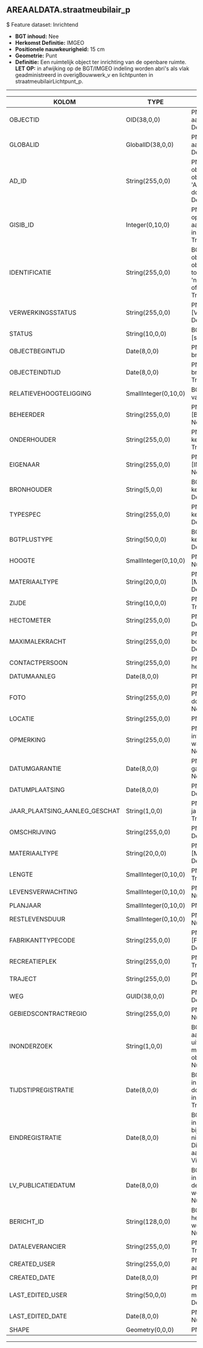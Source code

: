  ## AREAALDATA.straatmeubilair_p

$ Feature dataset: Inrichtend

* __BGT inhoud:__ Nee
* __Herkomst Definitie:__ IMGEO
* __Positionele nauwkeurigheid:__ 15 cm
* __Geometrie:__ Punt
* __Definitie:__ Een ruimtelijk object ter inrichting van de openbare ruimte. __LET OP:__ in afwijking op de BGT/IMGEO indeling worden abri's als vlak geadministreerd in overigBouwwerk_v en lichtpunten in straatmeubilairLichtpunt_p.

***

|KOLOM                               |TYPE                    	|DEFINITIE|
|------                              |----          	        |-----    |
|OBJECTID                            |OID(38,0,0)               |PNH; Intern ArcGIS Identificatienummer, aangemaakt door ArcGIS; Nullable: False; Default: None|
|GLOBALID                            |GlobalID(38,0,0)          |PNH; Global Unique Identifier,  aangemaakt door ArcGIS; Nullable: False; Default: None|
|AD_ID                               |String(255,0,0)           |PNH; Uniek identificatienummer voor het object dat onveranderlijk is zolang het object bestaat in Areaaldata: in format 'AD.[GUID]'. Dit moet worden ingevuld door de aannemer; Nullable: False; Default: None|
|GISIB_ID                            |Integer(0,10,0)           |PNH; Uniek Identificatienummer beheer openbare ruimte (GISIB), wordt aangemaakt in GISIB en mag niet worden ingevuld door de aannemer; Nullable: True; Default: None|
|IDENTIFICATIE                       |String(255,0,0)           |BGT; Uniek identificatienummer voor het object dat onveranderlijk is zolang het object bestaat: bevat indien van toepassing BGT/IMKL ID in format 'nl.imgeo/imkl.bronhouderscode.LokaalID' of anders: '00000'.LokaalID; Nullable: True; Default: None|
|VERWERKINGSSTATUS                   |String(255,0,0)           |PNH; Status van de gegevens; keuzelijst [VERWERKINGSSTATUS]; Nullable: False; Default: Nieuw|
|STATUS                              |String(10,0,0)            |BGT; BGT status van het object; keuzelijst [status]; Nullable: False; Default: bestaand|
|OBJECTBEGINTIJD                     |Date(8,0,0)               |PNH; Datum waarop het object bij de bronhouder is ontstaan; Nullable: True|
|OBJECTEINDTIJD                      |Date(8,0,0)               |PNH; Datum waarop het object bij de bronhouder niet meer geldig is; Nullable: True|
|RELATIEVEHOOGTELIGGING              |SmallInteger(0,10,0)      |BGT; Aanduiding voor de relatieve hoogte van het object; Nullable: False; Default: 0|
|BEHEERDER                           |String(255,0,0)           |PNH; Beheerder van het object; keuzelijst [BEHEERDER]; Nullable: True; Default: None|
|ONDERHOUDER                         |String(255,0,0)           |PNH; Onderhouder van het object; keuzelijst [ONDERHOUDER]; Nullable: True; Default: None|
|EIGENAAR                            |String(255,0,0)           |PNH; Eigenaar van het object; keuzelijst [INSTANTIE]; Nullable: True; Default: None|
|BRONHOUDER                          |String(5,0,0)             |BGT; De bronhoudercode van het object; keuzelijst [bronhouder]; Nullable: False; Default: None|
|TYPESPEC                            |String(255,0,0)           |PNH; Nadere typering van het object; keuzelijst [typeSpecSTM]; Nullable: True; Default: None|
|BGTPLUSTYPE                         |String(50,0,0)            |BGT; Nadere type omschrijving in de BGT; keuzelijst [typeSTM]; Nullable: False; Default: None|
|HOOGTE                              |SmallInteger(0,10,0)      |PNH; Hoogte van het lichtpunt (m; Nullable: True|
|MATERIAALTYPE                       |String(20,0,0)            |PNH; Materiaalkeuze; keuzelijst [MATERIAALTYPE]; Nullable: True; Default: None|
|ZIJDE                               |String(10,0,0)            |PNH; Zijde; keuzelijst [ZIJDE]; Nullable: True; Default: None|
|HECTOMETER                          |String(255,0,0)           |PNH; Hectometrering; Nullable: True; Default: None|
|MAXIMALEKRACHT                      |String(255,0,0)           |PNH; Maximale toegestaan kracht op de bolder (Newton? TODO); Nullable: True; Default: None|
|CONTACTPERSOON                      |String(255,0,0)           |PNH; Contactpersoon namens de herdenkers; Nullable: True; Default: None|
|DATUMAANLEG                         |Date(8,0,0)               |PNH; Datum Aanleg; Nullable: True|
|FOTO                                |String(255,0,0)           |PNH; Locatie van de foto op de S schijf bij PNH. Deze hoeft niet gevuld te worden door de aannemer. Nullable: True; Default: None
|LOCATIE                             |String(255,0,0)           |PNH; Zijweg; Nullable: True; Default: None|
|OPMERKING                           |String(255,0,0)           |PNH; Toevoeging van subjectieve informatie met betrekking tot opmerkelijke waarnemingen; Nullable: True; Default: None|
|DATUMGARANTIE                       |Date(8,0,0)               |PNH; Datum en jaartal tot wanneer de garantie geldig is; Nullable: True; Default: None|
|DATUMPLAATSING                      |Date(8,0,0)               |PNH; Datum aanleg; Nullable: True; Default: None|
|JAAR_PLAATSING_AANLEG_GESCHAT       |String(1,0,0)             |PNH; Jaar plaatsing of aanleg is geschat: ja of nee; keuzelijst [jaNee]; Nullable: True; Default: N|
|OMSCHRIJVING                        |String(255,0,0)           |PNH; Extra toelichting; Nullable: True; Default: None|
|MATERIAALTYPE                       |String(20,0,0)            |PNH; Materiaaltype; keuzelijst [MATERIAALTYPE]; Nullable: True; Default: None|
|LENGTE                              |SmallInteger(0,10,0)      |PNH; Lengte van de boom (m); Nullable: True|
|LEVENSVERWACHTING                   |SmallInteger(0,10,0)      |PNH; Levensverwachting (jaar TODO); Nullable: True|
|PLANJAAR                            |SmallInteger(0,10,0)      |PNH; Planjaar; Nullable: True|
|RESTLEVENSDUUR                      |SmallInteger(0,10,0)      |PNH; Restlevensduur in maanden; Nullable: True; Default: None|
|FABRIKANTTYPECODE                   |String(255,0,0)           |PNH; Fabrikanttypecode; keuzelijst [FABRIKANT_TYPECODE]; Nullable: True; Default: None|
|RECREATIEPLEK                       |String(255,0,0)           |PNH; FK naar recreatieplek_v; Nullable: True; Default: None
|TRAJECT                             |String(255,0,0)           |PNH; FK naar traject_v; Nullable: True; Default: None|
|WEG                                 |GUID(38,0,0)              |PNH; FK naar weg_l; Nullable: True; Default: None|
|GEBIEDSCONTRACTREGIO                |String(255,0,0)           |PNH; FK naar gebiedscontractregio_v; Nullable: True; Default: None|
|INONDERZOEK                         |String(1,0,0)             |BGT; Een aanduiding waarmee wordt aangegeven dat een onderzoek wordt uitgevoerd naar de juistheid van een of meer gegevens van het betreffende object: Ja/Nee; keuzelijst [jaNee]; Nullable: False; Default: N; Visible:No|
|TIJDSTIPREGISTRATIE                 |Date(8,0,0)               |BGT; Datum en tijdstip waarop deze instantie van het object is opgenomen door de bronhouder. Dit mag niet worden ingevuld door de aannemer; Nullable: True; Default: None; Visible:No|
|EINDREGISTRATIE                     |Date(8,0,0)               |BGT; Datum en tijdstip waarop deze instantie van het object niet meer geldig is bij de bronhouder. Wanneer deze waarde niet is ingevuld is de instantie nog geldig. Dit mag niet worden ingevuld door de aannemer; Nullable: True; Default: None; Visible:No|
|LV_PUBLICATIEDATUM                  |Date(8,0,0)               |BGT; Datum en tijdstip waarop deze instantie van het object is opgenomen in de Landelijke Voorziening. Dit mag niet worden ingevuld door de aannemer; Nullable: True; Default: None; Visible:No|
|BERICHT_ID                          |String(128,0,0)           |BGT; Nummer van het bericht dat PNH heeft verzonden naar LV. Dit mag niet worden ingevuld door de aannemer; Nullable: True; Default: None; Visible:No|
|DATALEVERANCIER                     |String(255,0,0)           |PNH; Leverancier van de data; Nullable: True; Default: None|
|CREATED_USER                        |String(255,0,0)           |PNH; Naam van gebruiker die de rij heeft aangemaakt; Nullable: True; Default: None|
|CREATED_DATE                        |Date(8,0,0)               |PNH; Aanmaakdatum; Nullable: True|
|LAST_EDITED_USER                    |String(50,0,0)            |PNH; Naam van gebruiker die de laatste mutatie heeft doorgevoerd; Nullable: True; Default: None|
|LAST_EDITED_DATE                    |Date(8,0,0)               |PNH; Datum van de laatste mutatie; Nullable: True|
|SHAPE                               |Geometry(0,0,0)           |PNH; Punt|


***
